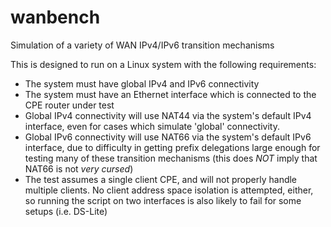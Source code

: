 # wanbench
Simulation of a variety of WAN IPv4/IPv6 transition mechanisms

This is designed to run on a Linux system with the following requirements:
- The system must have global IPv4 and IPv6 connectivity
- The system must have an Ethernet interface which is connected to the CPE router under test
- Global IPv4 connectivity will use NAT44 via the system's default IPv4 interface, even for cases which simulate 'global' connectivity. 
- Global IPv6 connectivity will use NAT66 via the system's default IPv6 interface, due to difficulty in getting prefix delegations large enough for testing many of these transition mechanisms (this does *NOT* imply that NAT66 is not *very cursed*)
- The test assumes a single client CPE, and will not properly handle multiple clients. No client address space isolation is attempted, either, so running the script on two interfaces is also likely to fail for some setups (i.e. DS-Lite)
